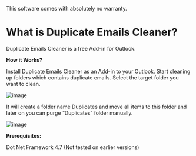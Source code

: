 This software comes with absolutely no warranty.

**<h1>What is Duplicate Emails Cleaner?</h1>**

Duplicate Emails Cleaner is a free Add-in for Outlook.

**How it Works?**

Install Duplicate Emails Cleaner as an Add-in to your Outlook. Start cleaning up folders which contains duplicate emails. Select the target folder you want to clean.

![image](https://user-images.githubusercontent.com/91064560/201829625-71722b4e-ed86-4be6-9ae8-6e06c665e395.png)

It will create a folder name Duplicates and move all items to this folder and later on you can purge “Duplicates” folder manually.

![image](https://user-images.githubusercontent.com/91064560/201829654-8969c7d8-131d-4d32-9895-8af6820d139e.png)

**Prerequisites:**

Dot Net Framework 4.7 (Not tested on earlier versions)
